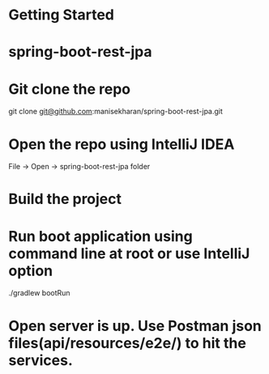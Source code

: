 # Getting Started
# spring-boot-rest-jpa

# Git clone the repo
git clone git@github.com:manisekharan/spring-boot-rest-jpa.git

# Open the repo using IntelliJ IDEA
File -> Open -> spring-boot-rest-jpa folder

# Build the project

# Run boot application using command line at root or use IntelliJ option
./gradlew bootRun

# Open server is up. Use Postman json files(api/resources/e2e/) to hit the services.